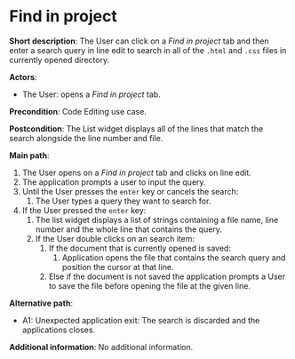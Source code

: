 # Find in project

**Short description**: The User can click on a *Find in project* tab and then enter a search query in line edit to search in all of the `.html` and `.css` files in currently opened directory.

**Actors**:
- The User: opens a *Find in project* tab.

**Precondition**: Code Editing use case.

**Postcondition**: The List widget displays all of the lines that match the search alongside the line number and file.

**Main path**:
1. The User opens on a *Find in project* tab and clicks on line edit.
2. The application prompts a user to input the query.
3. Until the User presses the `enter` key or cancels the search:
    1. The User types a query they want to search for.
4. If the User pressed the `enter` key:
    1. The list widget displays a list of strings containing a file name, line number and the whole line that contains the query.
    2. If the User double clicks on an search item:
        1. If the document that is currently opened is saved:
            1. Application opens the file that contains the search query and position the cursor at that line.
        2. Else if the document is not saved the application prompts a User to save the file before opening the file at the given line.

**Alternative path**:
- A1: Unexpected application exit: The search is discarded and the applications closes.

**Additional information**: No additional information.

